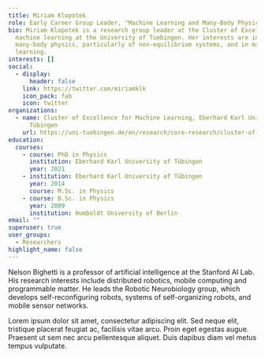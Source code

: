 ```yaml
---
title: Miriam Klopotek
role: Early Career Group Leader, "Machine Learning and Many-Body Physics"
bio: Miriam Klopotek is a research group leader at the Cluster of Excellence for
  machine learning at the University of Tuebingen. Her interests are in
  many-body physics, particularly of non-equilibrium systems, and in machine
  learning.
interests: []
social:
  - display:
      header: false
    link: https://twitter.com/miriamklk
    icon_pack: fab
    icon: twitter
organizations:
  - name: Cluster of Excellence for Machine Learning, Eberhard Karl University of
      Tübingen
    url: https://uni-tuebingen.de/en/research/core-research/cluster-of-excellence-machine-learning/home/
education:
  courses:
    - course: PhD in Physics
      institution: Eberhard Karl University of Tübingen
      year: 2021
    - institution: Eberhard Karl University of Tübingen
      year: 2014
      course: M.Sc. in Physics
    - course: B.Sc. in Physics
      year: 2009
      institution: Humboldt University of Berlin
email: ""
superuser: true
user_groups:
  - Researchers
highlight_name: false
---
```


Nelson Bighetti is a professor of artificial intelligence at the Stanford AI Lab. His research interests include distributed robotics, mobile computing and programmable matter. He leads the Robotic Neurobiology group, which develops self-reconfiguring robots, systems of self-organizing robots, and mobile sensor networks.

Lorem ipsum dolor sit amet, consectetur adipiscing elit. Sed neque elit, tristique placerat feugiat ac, facilisis vitae arcu. Proin eget egestas augue. Praesent ut sem nec arcu pellentesque aliquet. Duis dapibus diam vel metus tempus vulputate.
